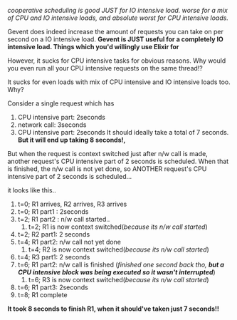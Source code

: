 _cooperative scheduling is good JUST for IO intensive load. worse for a mix of CPU and IO intensive loads, and absolute worst for CPU intensive loads._

Gevent does indeed increase the amount of requests you can take on per second on a IO intensive load. 
**Gevent is JUST useful for a completely IO intensive load. Things which you'd willingly use Elixir for** 

However, it sucks for CPU intensive tasks for obvious reasons. Why would you even run all your CPU intensive requests on the same thread!?

It sucks for even loads with mix of CPU intensive and IO intensive loads too. Why?

Consider a single request which has 
1. CPU intensive part: 2seconds
2. network call: 3seconds
3. CPU intensive part: 2seconds
It should ideally take a total of 7 seconds. **But it will end up taking 8 seconds!,**

But when the request is context switched just after n/w call is made, another request's CPU intensive part of 2 seconds is scheduled. When that is finished, the n/w call is not yet done, so ANOTHER request's CPU intensive part of 2 seconds is scheduled... 

it looks like this..

1. t=0; R1 arrives, R2 arrives, R3 arrives
2. t=0; R1 part1 : 2seconds 
3. t=2; R1 part2 : n/w call started.. 
	1. t=2; R1 is now context switched(_because its n/w call started_)
4. t=2; R2 part1: 2 seconds
5. t=4; R1 part2: n/w call not yet done
	1. t=4; R2 is now context switched(_because its n/w call started_)
6. t=4; R3 part1: 2 seconds
7. t=6; R1 part2: n/w call is finished (_finished one second back tho, **but a CPU intensive block was being executed so it wasn't interrupted**_)
	1. t=6; R3 is now context switched(_because its n/w call started_)
8. t=6; R1 part3: 2seconds
9. t=8; R1 complete

**It took 8 seconds to finish R1, when it should've taken just 7 seconds!!**


